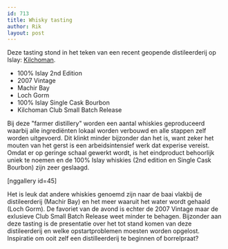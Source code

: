 ```yaml
---
id: 713
title: Whisky tasting
author: Rik
layout: post
---
```

Deze tasting stond in het teken van een recent geopende distileerderij op Islay: [Kilchoman](http://kilchomandistillery.com/).

<ul>
	<li>100% Islay 2nd Edition</li>
	<li>2007 Vintage</li>
	<li>Machir Bay</li>
	<li>Loch Gorm</li>
	<li>100% Islay Single Cask Bourbon</li>
	<li>Kilchoman Club Small Batch Release</li>
</ul>

Bij deze "farmer distillery" worden een aantal whiskies geproduceerd waarbij alle ingrediënten lokaal worden verbouwd en alle stappen zelf worden uitgevoerd. Dit klinkt minder bijzonder dan het is, want zeker het mouten van het gerst is een arbeidsintensief werk dat experise vereist. Omdat er op geringe schaal gewerkt wordt, is het eindproduct behoorlijk uniek te noemen en de 100% Islay whiskies (2nd edition en Single Cask Bourbon) zijn zeer geslaagd.

[nggallery id=45]

Het is leuk dat andere whiskies genoemd zijn naar de baai vlakbij de distileerderij (Machir Bay) en het meer waaruit het water wordt gehaald (Loch Gorm). De favoriet van de avond is echter de 2007 Vintage maar de exlusieve Club Small Batch Release weet minder te behagen. Bijzonder aan deze tasting is de presentatie over het tot stand komen van deze distileerderij en welke opstartproblemen moesten worden opgelost. Inspiratie om ooit zelf een distilleerderij te beginnen of borrelpraat?